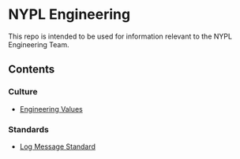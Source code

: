# NYPL Engineering

This repo is intended to be used for information relevant to the NYPL Engineering Team.

## Contents

### Culture

* [Engineering Values](values.md)

### Standards

* [Log Message Standard](standards/logging.md)